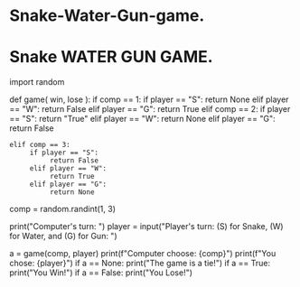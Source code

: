 # Snake-Water-Gun-game.

# Snake WATER GUN GAME.

import random

def game( win, lose ):
    if comp == 1:
        if player == "S":
            return None
        elif player == "W":
            return False
        elif player == "G":
            return True
    elif comp == 2:
        if player == "S":
            return "True"
        elif player == "W":
            return None
        elif player == "G":
             return False

    elif comp == 3:
         if player == "S":
              return False
         elif player == "W":
              return True
         elif player == "G":
              return None
comp = random.randint(1, 3)

print("Computer's turn: ")
player = input("Player's turn: (S) for Snake, (W) for Water, and (G) for Gun: ")

a = game(comp, player)
print(f"Computer choose: {comp}")
print(f"You chose: {player}")
if a == None:
    print("The game is a tie!")
if a == True:
     print("You Win!")
if a == False:
     print("You Lose!")




